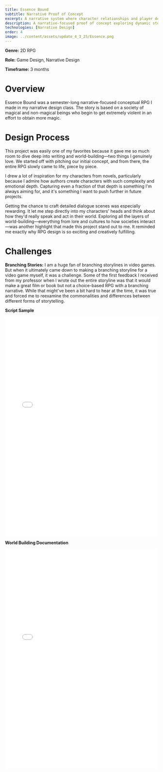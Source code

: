 ```yaml
---
title: Essence Bound
subtitle: Narrative Proof of Concept
excerpt: A narrative system where character relationships and player decisions create emergent storytelling.
description: A narrative-focused proof of concept exploring dynamic storytelling systems and branching dialogue.
technologies: [Narrative Design]
order: 4
image: ../content/assets/update_4_3_25/Essence.png
---
```


**Genre:** 2D RPG

**Role:** Game Design, Narrative Design 

**Timeframe:** 3 months

# Overview

Essence Bound was a semester-long narrative-focused conceptual RPG I made in my narrative design class. The story is based on a society of magical and non-magical beings who begin to get extremely violent in an effort to obtain more magic. 

# Design Process

This project was easily one of my favorites because it gave me so much room to dive deep into writing and world-building—two things I genuinely love. We started off with pitching our initial concept, and from there, the entire RPG slowly came to life, piece by piece.

I drew a lot of inspiration for my characters from novels, particularly because I admire how authors create characters with such complexity and emotional depth. Capturing even a fraction of that depth is something I'm always aiming for, and it's something I want to push further in future projects.

Getting the chance to craft detailed dialogue scenes was especially rewarding. It let me step directly into my characters' heads and think about how they'd really speak and act in their world. Exploring all the layers of world-building—everything from lore and cultures to how societies interact—was another highlight that made this project stand out to me. It reminded me exactly why RPG design is so exciting and creatively fulfilling.

# Challenges

**Branching Stories:**
I am a huge fan of branching storylines in video games. But when it ultimately came down to making a branching storyline for a video game myself, it was a challenge. Some of the first feedback I received from my professor when I wrote out the entire storyline was that it would make a great film or book but not a choice-based RPG with a branching narrative. While that might've been a bit hard to hear at the time, it was true and forced me to reexamine the commonalities and differences between different forms of storytelling.

**Script Sample**
<div align="center">
<embed src="../content/assets/images/essence/Essence Bound Script Dialogue.pdf" width="100%" height="720" type='application/pdf'>
</div>

**World Building Documentation**
<div align="center">
<embed src="../content/assets/images/essence/World Overview.pdf" width="100%" height="720" type='application/pdf'>
</div>

